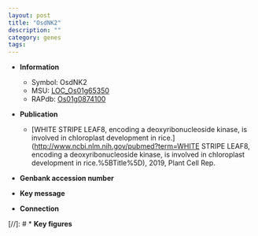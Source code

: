 ```yaml
---
layout: post
title: "OsdNK2"
description: ""
category: genes
tags: 
---
```


* **Information**  
    + Symbol: OsdNK2  
    + MSU: [LOC_Os01g65350](http://rice.plantbiology.msu.edu/cgi-bin/ORF_infopage.cgi?orf=LOC_Os01g65350)  
    + RAPdb: [Os01g0874100](http://rapdb.dna.affrc.go.jp/viewer/gbrowse_details/irgsp1?name=Os01g0874100)  

* **Publication**  
    + [WHITE STRIPE LEAF8, encoding a deoxyribonucleoside kinase, is involved in chloroplast development in rice.](http://www.ncbi.nlm.nih.gov/pubmed?term=WHITE STRIPE LEAF8, encoding a deoxyribonucleoside kinase, is involved in chloroplast development in rice.%5BTitle%5D), 2019, Plant Cell Rep.

* **Genbank accession number**  

* **Key message**  

* **Connection**  

[//]: # * **Key figures**  


